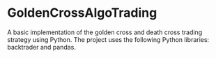 # GoldenCrossAlgoTrading
A basic implementation of the golden cross and death cross trading strategy using Python. The project uses the following Python libraries: backtrader and pandas.
